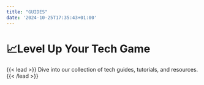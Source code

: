 ```yaml
---
title: "GUIDES"
date: '2024-10-25T17:35:43+01:00'
---
```


<style>
  header {
    display: none;
  }
</style>

<h1 class="responsive-title-style-2">📈Level Up Your Tech Game</h1>
{{< lead >}}
Dive into our collection of tech guides, tutorials, and resources.
{{< /lead >}}